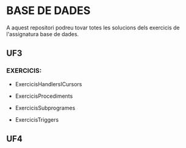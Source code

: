 # BASE DE DADES

A aquest repositori podreu tovar totes les solucions dels exercicis de l'assignatura base de dades.

## UF3
### EXERCICIS:
- ExercicisHandlersICursors

- ExercicisProcediments

- ExercicisSubprogrames

- ExercicisTriggers
## UF4